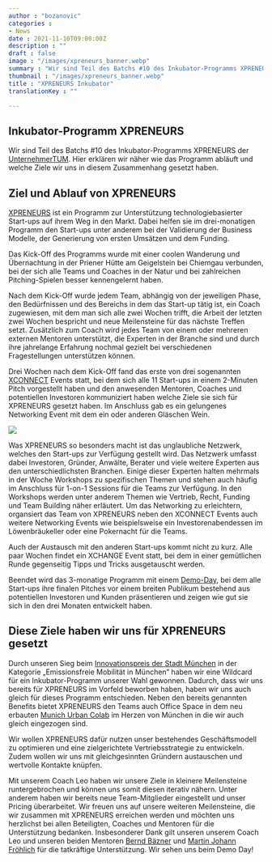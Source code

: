 ```yaml
---
author : "bozanovic"
categories : 
- News
date : 2021-11-10T09:00:00Z
description : ""
draft : false
image : "/images/xpreneurs_banner.webp"
summary : "Wir sind Teil des Batchs #10 des Inkubator-Programms XPRENEURS der UnternehmerTUM. Hier erklären wir näher wie das Programm abläuft und welche Ziele wir uns in diesem Zusammenhang gesetzt haben."
thumbnail : "/images/xpreneurs_banner.webp"
title : "XPRENEURS Inkubator"
translationKey : ""

---
```

## Inkubator-Programm XPRENEURS

Wir sind Teil des Batchs #10 des Inkubator-Programms XPRENEURS der [UnternehmerTUM](https://www.unternehmertum.de/). Hier erklären wir näher wie das Programm abläuft und welche Ziele wir uns in diesem Zusammenhang gesetzt haben.

## Ziel und Ablauf von XPRENEURS

[XPRENEURS](https://xpreneurs.io/) ist ein Programm zur Unterstützung technologiebasierter Start-ups auf ihrem Weg in den Markt. Dabei helfen sie im drei-monatigen Programm den Start-ups unter anderem bei der Validierung der Business Modelle, der Generierung von ersten Umsätzen und dem Funding.

Das Kick-Off des Programms wurde mit einer coolen Wanderung und Übernachtung in der Priener Hütte am Geigelstein bei Chiemgau verbunden, bei der sich alle Teams und Coaches in der Natur und bei zahlreichen Pitching-Spielen besser kennengelernt haben.

Nach dem Kick-Off wurde jedem Team, abhängig von der jeweiligen Phase, den Bedürfnissen und des Bereichs in dem das Start-up tätig ist, ein Coach zugewiesen, mit dem man sich alle zwei Wochen trifft, die Arbeit der letzten zwei Wochen bespricht und neue Meilensteine für das nächste Treffen setzt. Zusätzlich zum Coach wird jedes Team von einem oder mehreren externen Mentoren unterstützt, die Experten in der Branche sind und durch ihre jahrelange Erfahrung nochmal gezielt bei verschiedenen Fragestellungen unterstützen können.

Drei Wochen nach dem Kick-Off fand das erste von drei sogenannten [XCONNECT](https://www.linkedin.com/feed/update/urn:li:activity:6859750499831320576/) Events statt, bei dem sich alle 11 Start-ups in einem 2-Minuten Pitch vorgestellt haben und den anwesenden Mentoren, Coaches und potentiellen Investoren kommuniziert haben welche Ziele sie sich für XPRENEURS gesetzt haben. Im Anschluss gab es ein gelungenes Networking Event mit dem ein oder anderen Gläschen Wein. 

![](/images/xpreneurs_xconnect.webp)

Was XPRENEURS so besonders macht ist das unglaubliche Netzwerk, welches den Start-ups zur Verfügung gestellt wird. Das Netzwerk umfasst dabei Investoren, Gründer, Anwälte, Berater und viele weitere Experten aus den unterschiedlichsten Branchen. Einige dieser Experten halten mehrmals in der Woche Workshops zu spezifischen Themen und stehen auch häufig im Anschluss für 1-on-1 Sessions für die Teams zur Verfügung. In den Workshops werden unter anderem Themen wie Vertrieb, Recht, Funding und Team Building näher erläutert. Um das Networking zu erleichtern, organsiert das Team von XPRENEURS neben den XCONNECT Events auch weitere Networking Events wie beispielsweise ein Investorenabendessen im Löwenbräukeller oder eine Pokernacht für die Teams.

Auch der Austausch mit den anderen Start-ups kommt nicht zu kurz. Alle paar Wochen findet ein XCHANGE Event statt, bei dem in einer gemütlichen Runde gegenseitig Tipps und Tricks ausgetauscht werden.

Beendet wird das 3-monatige Programm mit einem [Demo-Day](https://www.unternehmertum.de/events/ultimate-demo-day), bei dem alle Start-ups ihre finalen Pitches vor einem breiten Publikum bestehend aus potentiellen Investoren und Kunden präsentieren und zeigen wie gut sie sich in den drei Monaten entwickelt haben.

## Diese Ziele haben wir uns für XPRENEURS gesetzt

Durch unseren Sieg beim [Innovationspreis der Stadt München](https://plan4better.de/posts/2021-08-06-innovationswettbewerb-der-stadt-munchen/) in der Kategorie „Emissionsfreie Mobilität in München“ haben wir eine Wildcard für ein Inkubator-Programm unserer Wahl gewonnen. Dadurch, dass wir uns bereits für XPRENEURS im Vorfeld beworben haben, haben wir uns auch gleich für dieses Programm entschieden. Neben den bereits genannten Benefits bietet XPRENEURS den Teams auch Office Space in dem neu erbauten [Munich Urban Colab](https://www.munich-urban-colab.de/) im Herzen von München in die wir auch gleich eingezogen sind.

Wir wollen XPRENEURS dafür nutzen unser bestehendes Geschäftsmodell zu optimieren und eine zielgerichtete Vertriebsstrategie zu entwickeln. Zudem wollen wir uns mit gleichgesinnten Gründern austauschen und wertvolle Kontakte knüpfen.

Mit unserem Coach Leo haben wir unsere Ziele in kleinere Meilensteine runtergebrochen und können uns somit diesen iterativ nähern. Unter anderem haben wir bereits neue Team-Mitglieder eingestellt und unser Pricing überarbeitet. Wir freuen uns auf unsere weiteren Meilensteine, die wir zusammen mit XPRENEURS erreichen werden und möchten uns herzlichst bei allen Beteiligten, Coaches und Mentoren für die Unterstützung bedanken. Insbesonderer Dank gilt unseren unserem Coach Leo und unseren beiden Mentoren [Bernd Bäzner](https://www.linkedin.com/in/bernd-baezner-34a78/) und [Martin Johann Fröhlich](https://www.linkedin.com/in/martin-johann-fröhlich-68543599/) für die tatkräftige Unterstützung. Wir sehen uns beim Demo Day! 